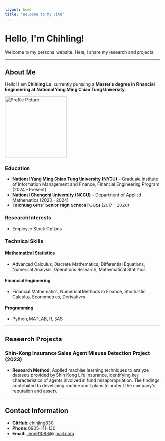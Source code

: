 ```yaml
---
layout: home
title: "Welcome to My Site"
---
```


# Hello, I'm Chihling!

Welcome to my personal website. Here, I share my research and projects.

---

## About Me

Hello! I am **Chihling Lo**, currently pursuing a **Master's degree in Financial Engineering at National Yang Ming Chiao Tung University**.

<img src="https://github.com/user-attachments/assets/a3ace08f-0d22-497f-8e94-94d1ab3244f5" alt="Profile Picture" width="200">


### Education
- **National Yang Ming Chiao Tung University (NYCU)** – Graduate Institute of Information Management and Finance, Financial Engineering Program (2024 - Present)
- **National Chengchi University (NCCU)** – Department of Applied Mathematics (2020 - 2024)
- **Taichung Girls' Senior High School(TCGS)** (2017 - 2020)

### Research Interests
- Employee Stock Options

### Technical Skills
#### Mathematical Statistics
- Advanced Calculus, Discrete Mathematics, Differential Equations, Numerical Analysis, Operations Research, Mathematical Statistics

#### Financial Engineering
- Financial Mathematics, Numerical Methods in Finance, Stochastic Calculus, Econometrics, Derivatives

#### Programming
- Python, MATLAB, R, SAS

---

## Research Projects
### Shin-Kong Insurance Sales Agent Misuse Detection Project (2023)
- **Research Method**: Applied machine learning techniques to analyze datasets provided by Shin Kong Life Insurance, identifying key characteristics of agents involved in fund misappropriation. The findings contributed to developing routine audit plans to protect the company's reputation and assets.

---

## Contact Information
- **GitHub**: [chihling830](https://github.com/chihling830)
- **Phone**: 0905-111-130
- **Email**: [irene91083@gmail.com](mailto:irene91083@gmail.com)
